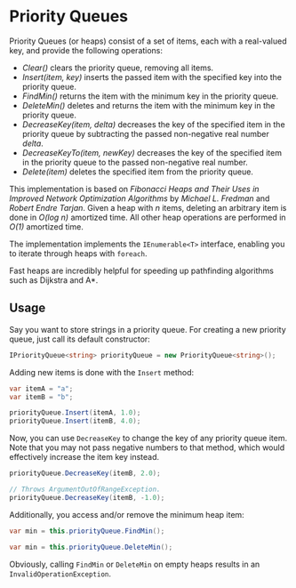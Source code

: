 Priority Queues
===============

Priority Queues (or heaps) consist of a set of items, each with a real-valued
key, and provide the following operations:

* _Clear()_ clears the priority queue, removing all items.
* _Insert(item, key)_ inserts the passed item with the specified key into the
priority queue.
* _FindMin()_ returns the item with the minimum key in the priority queue.
* _DeleteMin()_ deletes and returns the item with the minimum key in the
priority queue.
* _DecreaseKey(item, delta)_ decreases the key of the specified item in the
priority queue by subtracting the passed non-negative real number _delta_.
* _DecreaseKeyTo(item, newKey)_ decreases the key of the specified item in the
priority queue to the passed non-negative real number.
* _Delete(item)_ deletes the specified item from the priority queue.

This implementation is based on _Fibonacci Heaps and Their Uses in Improved
Network Optimization Algorithms_ by _Michael L. Fredman_ and _Robert Endre
Tarjan_. Given a heap with _n_ items, deleting an arbitrary item is done in
_O(log n)_ amortized time. All other heap operations are performed in _O(1)_
amortized time. 

The implementation implements the `IEnumerable<T>` interface, enabling you to
iterate through heaps with `foreach`.

Fast heaps are incredibly helpful for speeding up pathfinding algorithms such as
Dijkstra and A*.

Usage
-----

Say you want to store strings in a priority queue. For creating a new priority
queue, just call its default constructor:

```csharp
IPriorityQueue<string> priorityQueue = new PriorityQueue<string>();
```

Adding new items is done with the `Insert` method:

```csharp
var itemA = "a";
var itemB = "b";

priorityQueue.Insert(itemA, 1.0);
priorityQueue.Insert(itemB, 4.0);
```

Now, you can use `DecreaseKey` to change the key of any priority queue item.
Note that you may not pass negative numbers to that method, which would
effectively increase the item key instead.

```csharp
priorityQueue.DecreaseKey(itemB, 2.0);

// Throws ArgumentOutOfRangeException.
priorityQueue.DecreaseKey(itemB, -1.0);
```

Additionally, you access and/or remove the minimum heap item:

```csharp
var min = this.priorityQueue.FindMin();
```

```csharp
var min = this.priorityQueue.DeleteMin();
```

Obviously, calling `FindMin` or `DeleteMin` on empty heaps results in an
`InvalidOperationException`.
